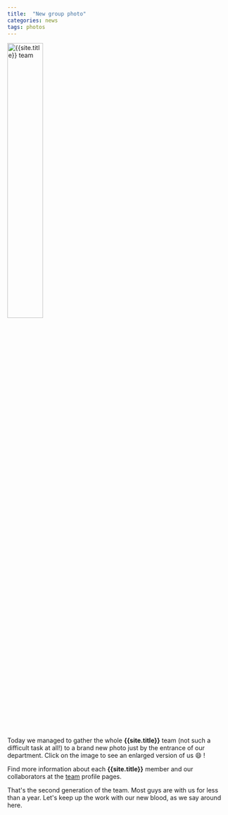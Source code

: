 ```yaml
---
title:  "New group photo"
categories: news
tags: photos
---
```


<a href="{{site.baseurl}}/assets/images/people/Group-2022.jpeg">
<img src="{{site.baseurl}}/assets/images/people/Group-2022.jpeg" class="float-right m-3 rounded" width="40%" title="{{site.title}} team" alt="{{site.title}} team">
</a>

Today we managed to gather the whole **{{site.title}}**  team (not such a difficult task at all!) to a brand new photo just by the entrance of our department. Click on the image to see an enlarged version of us :smile: !

Find more information about each **{{site.title}}** member and our collaborators at the [team] profile pages.

That's the second generation of the team. Most guys are with us for less than a year. Let's keep up the work with our new blood, as we say around here.

[team]: {{site.baseurl}}/team
